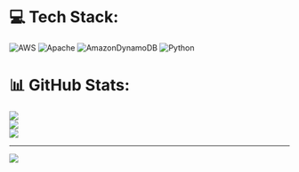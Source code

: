 
# 💻 Tech Stack:
![AWS](https://img.shields.io/badge/AWS-%23FF9900.svg?style=for-the-badge&logo=amazon-aws&logoColor=white) ![Apache](https://img.shields.io/badge/apache-%23D42029.svg?style=for-the-badge&logo=apache&logoColor=white) ![AmazonDynamoDB](https://img.shields.io/badge/Amazon%20DynamoDB-4053D6?style=for-the-badge&logo=Amazon%20DynamoDB&logoColor=white) ![Python](https://img.shields.io/badge/python-3670A0?style=for-the-badge&logo=python&logoColor=ffdd54)
# 📊 GitHub Stats:
![](https://github-readme-stats.vercel.app/api?username=missionai4india&theme=dark&hide_border=false&include_all_commits=false&count_private=false)<br/>
![](https://nirzak-streak-stats.vercel.app/?user=missionai4india&theme=dark&hide_border=false)<br/>
![](https://github-readme-stats.vercel.app/api/top-langs/?username=missionai4india&theme=dark&hide_border=false&include_all_commits=false&count_private=false&layout=compact)

---
[![](https://visitcount.itsvg.in/api?id=missionai4india&icon=0&color=0)](https://visitcount.itsvg.in)

<!-- Proudly created with GPRM ( https://gprm.itsvg.in ) -->
